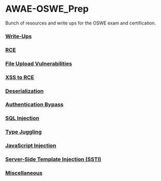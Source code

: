 # AWAE-OSWE_Prep
Bunch of resources and write ups for the OSWE exam and certification.

### [Write-Ups](Write-ups.md)

### [RCE](RCE.md)

### [File Upload Vulnerabilities]( FileUpload.md )

### [XSS to RCE]( XSStoRCE.md )

### [Deserialization]( Deserialization.md )

### [Authentication Bypass]( AuthBypass.md )

### [SQL Injection]( SQLi.md )

### [Type Juggling]( Type-Juggling.md )

### [JavaScript Injection]( JS-Injection.md )

### [Server-Side Template Injection (SSTI)]( SSTI.md )

### [Miscellaneous]( Misc.md )
